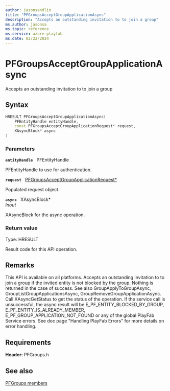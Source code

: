 ```yaml
---
author: jasonsandlin
title: "PFGroupsAcceptGroupApplicationAsync"
description: "Accepts an outstanding invitation to to join a group"
ms.author: jasonsa
ms.topic: reference
ms.service: azure-playfab
ms.date: 02/22/2024
---
```


# PFGroupsAcceptGroupApplicationAsync  

Accepts an outstanding invitation to to join a group  

## Syntax  
  
```cpp
HRESULT PFGroupsAcceptGroupApplicationAsync(  
    PFEntityHandle entityHandle,  
    const PFGroupsAcceptGroupApplicationRequest* request,  
    XAsyncBlock* async  
)  
```  
  
### Parameters  
  
**`entityHandle`** &nbsp; PFEntityHandle  
  
PFEntityHandle to use for authentication.  
  
**`request`** &nbsp; [PFGroupsAcceptGroupApplicationRequest*](../../pfgroupstypes/structs/pfgroupsacceptgroupapplicationrequest.md)  
  
Populated request object.  
  
**`async`** &nbsp; XAsyncBlock*  
*_Inout_*  
  
XAsyncBlock for the async operation.  
  
  
### Return value
Type: HRESULT
  
Result code for this API operation.
  
## Remarks  
  
This API is available on all platforms. Accepts an outstanding invitation to to join a group if the invited entity is not blocked by the group. Nothing is returned in the case of success. See also GroupApplyToGroupAsync, GroupListGroupApplicationsAsync, GroupRemoveGroupApplicationAsync. Call XAsyncGetStatus to get the status of the operation. If the service call is unsuccessful, the async result will be E_PF_ENTITY_BLOCKED_BY_GROUP, E_PF_ENTITY_IS_ALREADY_MEMBER, E_PF_GROUP_APPLICATION_NOT_FOUND or any of the global PlayFab Service errors. See doc page "Handling PlayFab Errors" for more details on error handling.
  
## Requirements  
  
**Header:** PFGroups.h
  
## See also  
[PFGroups members](../pfgroups_members.md)  

  
  
